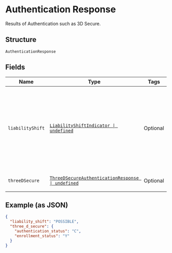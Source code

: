 
# Authentication Response

Results of Authentication such as 3D Secure.

## Structure

`AuthenticationResponse`

## Fields

| Name | Type | Tags | Description |
|  --- | --- | --- | --- |
| `liabilityShift` | [`LiabilityShiftIndicator \| undefined`](../../doc/models/liability-shift-indicator.md) | Optional | Liability shift indicator. The outcome of the issuer's authentication.<br><br>**Constraints**: *Minimum Length*: `1`, *Maximum Length*: `255`, *Pattern*: `^[0-9A-Z_]+$` |
| `threeDSecure` | [`ThreeDSecureAuthenticationResponse \| undefined`](../../doc/models/three-d-secure-authentication-response.md) | Optional | Results of 3D Secure Authentication. |

## Example (as JSON)

```json
{
  "liability_shift": "POSSIBLE",
  "three_d_secure": {
    "authentication_status": "C",
    "enrollment_status": "Y"
  }
}
```

